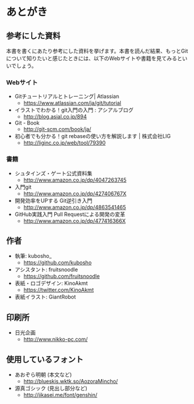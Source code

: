 # あとがき

## 参考にした資料

本書を書くにあたり参考にした資料を挙げます。本書を読んだ結果、もっとGitについて知りたいと感じたときには、以下のWebサイトや書籍を見てみるといいでしょう。

### Webサイト

- Gitチュートリアルとトレーニング| Atlassian
    - https://www.atlassian.com/ja/git/tutorial
- イラストでわかる！git入門の入門 : アシアルブログ
    - http://blog.asial.co.jp/894
- Git - Book
    - http://git-scm.com/book/ja/
- 初心者でも分かる！git rebaseの使い方を解説します | 株式会社LIG
    - http://liginc.co.jp/web/tool/79390

### 書籍

- シュタインズ・ゲート公式資料集
    - http://www.amazon.co.jp/dp/4047263745
- 入門git
    - http://www.amazon.co.jp/dp/427406767X
- 開発効率をUPする Git逆引き入門
    - http://www.amazon.co.jp/dp/4863541465
- GitHub実践入門 Pull Requestによる開発の変革
    - http://www.amazon.co.jp/dp/477416366X

## 作者

- 執筆: kubosho_
    - https://github.com/kubosho
- アシスタント: fruitsnoodle
    - https://github.com/fruitsnoodle
- 表紙・ロゴデザイン: KinoAkmt
    - https://twitter.com/KinoAkmt
- 表紙イラスト: GiantRobot

## 印刷所

- 日光企画
    - http://www.nikko-pc.com/

## 使用しているフォント

- あおぞら明朝 (本文など)
    - http://blueskis.wktk.so/AozoraMincho/
- 源真ゴシック (見出し部分など)
    - http://jikasei.me/font/genshin/